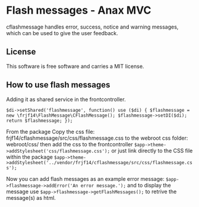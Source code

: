 Flash messages - Anax MVC
=========================

cflashmessage handles error, success, notice and warning messages, which can be used to give the user feedback.

License
-------

This software is free software and carries a MIT license.

How to use flash messages
-------------------------

Adding it as shared service in the frontcontroller.

`$di->setShared('flashmessage', function() use ($di) {
    $flashmessage = new \frjf14\FlashMessage\CFlashMessage();
    $flashmessage->setDI($di);
    return $flashmessage;
});`

From the package Copy the css file: frjf14/cflashmessage/src/css/flashmessage.css to the webroot css folder: webroot/css/ then add the css to the frontcontroller `$app->theme->addStylesheet('css/flashmessage.css');` or just link directly to the CSS file within the package `$app->theme->addStylesheet('../vendor/frjf14/cflashmessage/src/css/flashmessage.css');`

Now you can add flash messages as an example error message: `$app->flashmessage->addError('An error message.');` and to display the message use `$app->flashmessage->getFlashMessages();` to retrive the message(s) as html.
